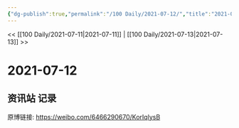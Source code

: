 ```yaml
---
{"dg-publish":true,"permalink":"/100 Daily/2021-07-12/","title":"2021-07-12","created":"2023-04-09T22:33:51.967+08:00","updated":"2023-04-09T22:34:07.181+08:00"}
---
```



<< [[100 Daily/2021-07-11\|2021-07-11]] | [[100 Daily/2021-07-13\|2021-07-13]] >>

# 2021-07-12

## 资讯站 记录

原博链接: https://weibo.com/6466290670/KorIqlysB

